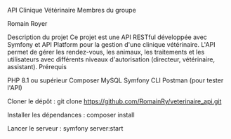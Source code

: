 API Clinique Vétérinaire
Membres du groupe

Romain Royer

Description du projet
Ce projet est une API RESTful développée avec Symfony et API Platform pour la gestion d'une clinique vétérinaire. L'API permet de gérer les rendez-vous, les animaux, les traitements et les utilisateurs avec différents niveaux d'autorisation (directeur, vétérinaire, assistant).
Prérequis

PHP 8.1 ou supérieur
Composer
MySQL
Symfony CLI 
Postman (pour tester l'API)

Cloner le dépôt :
git clone https://github.com/RomainRy/veterinaire_api.git

Installer les dépendances :
composer install

Lancer le serveur :
symfony server:start
